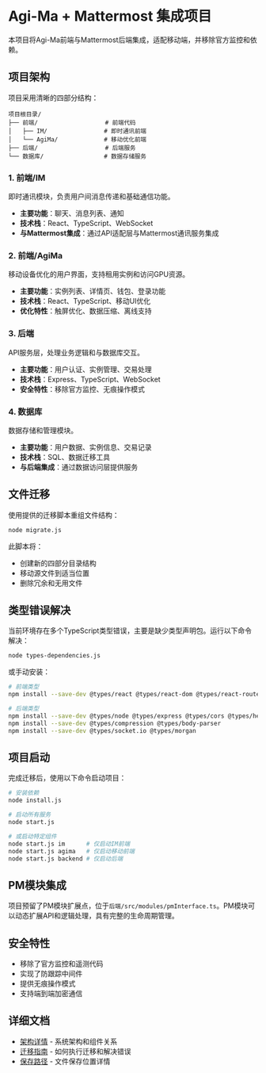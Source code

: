 # Agi-Ma + Mattermost 集成项目

本项目将Agi-Ma前端与Mattermost后端集成，适配移动端，并移除官方监控和依赖。

## 项目架构

项目采用清晰的四部分结构：

```
项目根目录/
├── 前端/                   # 前端代码
│   ├── IM/                # 即时通讯前端
│   └── AgiMa/             # 移动优化前端
├── 后端/                   # 后端服务
└── 数据库/                 # 数据存储服务
```

### 1. 前端/IM

即时通讯模块，负责用户间消息传递和基础通信功能。

- **主要功能**：聊天、消息列表、通知
- **技术栈**：React、TypeScript、WebSocket
- **与Mattermost集成**：通过API适配层与Mattermost通讯服务集成

### 2. 前端/AgiMa

移动设备优化的用户界面，支持租用实例和访问GPU资源。

- **主要功能**：实例列表、详情页、钱包、登录功能
- **技术栈**：React、TypeScript、移动UI优化
- **优化特性**：触屏优化、数据压缩、离线支持

### 3. 后端

API服务层，处理业务逻辑和与数据库交互。

- **主要功能**：用户认证、实例管理、交易处理
- **技术栈**：Express、TypeScript、WebSocket
- **安全特性**：移除官方监控、无痕操作模式

### 4. 数据库

数据存储和管理模块。

- **主要功能**：用户数据、实例信息、交易记录
- **技术栈**：SQL、数据迁移工具
- **与后端集成**：通过数据访问层提供服务

## 文件迁移

使用提供的迁移脚本重组文件结构：

```bash
node migrate.js
```

此脚本将：
- 创建新的四部分目录结构
- 移动源文件到适当位置
- 删除冗余和无用文件

## 类型错误解决

当前环境存在多个TypeScript类型错误，主要是缺少类型声明包。运行以下命令解决：

```bash
node types-dependencies.js
```

或手动安装：

```bash
# 前端类型
npm install --save-dev @types/react @types/react-dom @types/react-router-dom

# 后端类型
npm install --save-dev @types/node @types/express @types/cors @types/helmet
npm install --save-dev @types/compression @types/body-parser
npm install --save-dev @types/socket.io @types/morgan 
```

## 项目启动

完成迁移后，使用以下命令启动项目：

```bash
# 安装依赖
node install.js

# 启动所有服务
node start.js

# 或启动特定组件
node start.js im      # 仅启动IM前端
node start.js agima   # 仅启动移动前端
node start.js backend # 仅启动后端
```

## PM模块集成

项目预留了PM模块扩展点，位于`后端/src/modules/pmInterface.ts`。PM模块可以动态扩展API和逻辑处理，具有完整的生命周期管理。

## 安全特性

- 移除了官方监控和遥测代码
- 实现了防跟踪中间件
- 提供无痕操作模式
- 支持端到端加密通信

## 详细文档

- [架构详情](ARCHITECTURE.md) - 系统架构和组件关系
- [迁移指南](HOW_TO_MIGRATE.md) - 如何执行迁移和解决错误
- [保存路径](SAVE_PATHS.md) - 文件保存位置详情